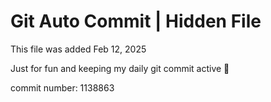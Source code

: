 # Git Auto Commit | Hidden File

This file was added Feb 12, 2025

Just for fun and keeping my daily git commit active 🤪

commit number: 1138863
